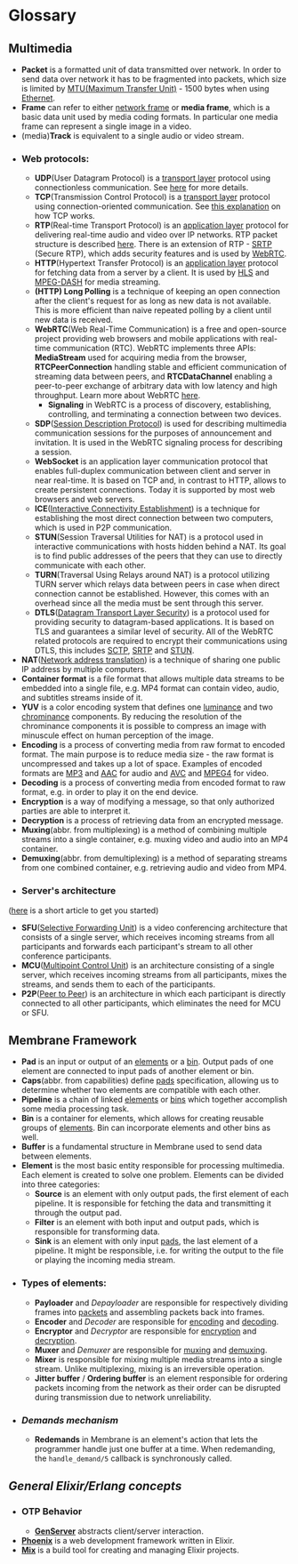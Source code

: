 # Glossary
## Multimedia 
+ <a name="packet"></a> **Packet** is a formatted unit of data transmitted over network. In order to send data over network it has to be fragmented into packets, which size is limited by [MTU(Maximum Transfer Unit)](https://en.wikipedia.org/wiki/Maximum_transmission_unit) - 1500 bytes when using [Ethernet](https://en.wikipedia.org/wiki/Ethernet_frame).
+ <a name="frame"></a> **Frame** can refer to either [network frame](https://en.wikipedia.org/wiki/Frame_(networking)) or **media frame**, which is a basic data unit used by media coding formats. In particular one media frame can represent a single image in a video.
+ <a name="media_track"></a> (media)**Track** is equivalent to a single audio or video stream.
+ ### Web protocols:
  + <a name="udp"></a> **UDP**(User Datagram Protocol) is a [transport layer](https://en.wikipedia.org/wiki/OSI_model#Layer_4:_Transport_layer) protocol using connectionless communication. See [here](https://www.imperva.com/learn/ddos/udp-user-datagram-protocol) for more details.
  + <a name="tcp"></a> **TCP**(Transmission Control Protocol) is a [transport layer](https://en.wikipedia.org/wiki/OSI_model#Layer_4:_Transport_layer) protocol using connection-oriented communication. See [this explanation](https://www.khanacademy.org/computing/computers-and-internet/xcae6f4a7ff015e7d:the-internet/xcae6f4a7ff015e7d:transporting-packets/a/transmission-control-protocol--tcp) on how TCP works.
  + <a name="rtp"></a> **RTP**(Real-time Transport Protocol) is an [application layer](https://en.wikipedia.org/wiki/OSI_model#Layer_7:_Application_layer) protocol for delivering real-time audio and video over IP networks. RTP packet structure is described [here](https://en.wikipedia.org/wiki/Real-time_Transport_Protocol#Packet_header). There is an extension of RTP - [SRTP](https://developer.mozilla.org/en-US/docs/Glossary/RTP) (Secure RTP), which adds security features and is used by [WebRTC](#webrtc).
  + <a name="http"></a> **HTTP**(Hypertext Transfer Protocol) is an [application layer](https://en.wikipedia.org/wiki/OSI_model#Layer_7:_Application_layer) protocol for fetching data from a server by a client. It is used by [HLS](https://en.wikipedia.org/wiki/HTTP_Live_Streaming) and [MPEG-DASH](https://en.wikipedia.org/wiki/Dynamic_Adaptive_Streaming_over_HTTP) for media streaming.
  + <a name="long-polling"></a>  **(HTTP) Long Polling** is a technique of keeping an open connection after the client's request for as long as new data is not available. This is more efficient than naive repeated polling by a client until new data is received. 
  + <a name="webrtc"></a> **WebRTC**(Web Real-Time Communication) is a free and open-source project providing web browsers and mobile applications with real-time communication (RTC). WebRTC implements three APIs: **MediaStream** used for acquiring media from the browser, **RTCPeerConnection** handling stable and efficient communication of streaming data between peers, and **RTCDataChannel** enabling a peer-to-peer exchange of arbitrary data with low latency and high throughput. Learn more about WebRTC [here](https://www.html5rocks.com/en/tutorials/webrtc/basics/).
    + <a name="signaling"></a> **Signaling** in WebRTC is a process of discovery, establishing, controlling, and terminating a connection between two devices.
  + <a name="sdp"></a> **SDP**([Session Description Protocol](https://www.ietf.org/rfc/rfc2327.txt)) is used for describing multimedia communication sessions for the purposes of announcement and invitation. It is used in the WebRTC signaling process for describing a session.
  + <a name="websocket"></a> **WebSocket** is an application layer communication protocol that enables full-duplex communication between client and server in near real-time. It is based on TCP and, in contrast to HTTP, allows to create persistent connections. Today it is supported by most web browsers and web servers.
  + <a name="ice"></a> **ICE**([Interactive Connectivity Establishment](https://developer.mozilla.org/en-US/docs/Glossary/ICE)) is a technique for establishing the most direct connection between two computers, which is used in P2P communication. 
  + <a name="stun"></a> **STUN**(Session Traversal Utilities for NAT) is a protocol used in interactive communications with hosts hidden behind a NAT. Its goal is to find public addresses of the peers that they can use to directly communicate with each other.
  + <a name="turn"></a> **TURN**(Traversal Using Relays around NAT) is a protocol utilizing TURN server which relays data between peers in case when direct connection cannot be established. However, this comes with an overhead since all the media must be sent through this server.
  + <a name="dtls"></a> **DTLS**([Datagram Transport Layer Security](https://developer.mozilla.org/en-US/docs/Glossary/DTLS)) is a protocol used for providing security to datagram-based applications. It is based on TLS and guarantees a similar level of security. All of the WebRTC related protocols are required to encrypt their communications using DTLS, this includes [SCTP](https://developer.mozilla.org/en-US/docs/Glossary/SCTP), [SRTP](#RTP) and [STUN](#STUN).
+ <a name="nat"></a> **NAT**([Network address translation](https://developer.mozilla.org/en-US/docs/Glossary/NAT)) is a technique of sharing one public IP address by multiple computers.
+ <a name="container_format"></a> **Container format** is a file format that allows multiple data streams to be embedded into a single file, e.g. MP4 format can contain video, audio, and subtitles streams inside of it.
+ <a name="yuv"></a> **YUV** is a color encoding system that defines one [luminance](https://en.wikipedia.org/wiki/Luminance) and two [chrominance](https://en.wikipedia.org/wiki/Chrominance) components. By reducing the resolution of the chrominance components it is possible to compress an image with minuscule effect on human perception of the image. 
+ <a name="encoding"></a> **Encoding** is a process of converting media from raw format to encoded format. The main purpose is to reduce media size - the raw format is uncompressed and takes up a lot of space. Examples of encoded formats are [MP3](https://en.wikipedia.org/wiki/MP3) and [AAC](https://en.wikipedia.org/wiki/Advanced_Audio_Coding) for audio and [AVC](https://en.wikipedia.org/wiki/Advanced_Video_Coding) and [MPEG4](https://en.wikipedia.org/wiki/MPEG-4_Part_2) for video.
+ <a name="decoding"></a> **Decoding** is a process of converting media from encoded format to raw format, e.g. in order to play it on the end device.
+ <a name="encryption"></a> **Encryption** is a way of modifying a message, so that only authorized parties are able to interpret it.
+ <a name="decryption"></a> **Decryption** is a process of retrieving data from an encrypted message.
+ <a name="muxing"></a> **Muxing**(abbr. from multiplexing) is a method of combining multiple streams into a single container, e.g. muxing video and audio into an MP4 container.
+ <a name="demuxing"></a> **Demuxing**(abbr. from demultiplexing) is a method of separating streams from one combined container, e.g. retrieving audio and video from MP4.
+ ### Server's architecture 
([here](https://millo-l.github.io/WebRTC-implementation-method-Mesh-SFU-MCU/) is a short article to get you started)
  + <a name="sfu"></a> **SFU**([Selective Forwarding Unit](https://millo-l.github.io/WebRTC-implementation-method-Mesh-SFU-MCU/#22-sfuselective-forwarding-unit-server)) is a video conferencing architecture that consists of a single server, which receives incoming streams from all participants and forwards each participant's stream to all other conference participants.
  + <a name="mcu"></a> **MCU**([Multipoint Control Unit](https://millo-l.github.io/WebRTC-implementation-method-Mesh-SFU-MCU/#23-mcumulti-point-control-unit-server)) is an architecture consisting of a single server, which receives incoming streams from all participants, mixes the streams, and sends them to each of the participants.
  + <a name="p2p"></a> **P2P**([Peer to Peer](https://millo-l.github.io/WebRTC-implementation-method-Mesh-SFU-MCU/#21-signaling-serverp2pmesh)) is an architecture in which each participant is directly connected to all other participants, which eliminates the need for MCU or SFU.

## Membrane Framework 
+ <a name="pad"></a> **Pad** is an input or output of an [elements](#element) or a [bin](#bin). Output pads of one element are connected to input pads of another element or bin.
+ <a name="caps"></a> **Caps**(abbr. from capabilities) define [pads](#pad) specification, allowing us to determine whether two elements are compatible with each other. 
+ <a name="pipeline"></a> **Pipeline** is a chain of linked [elements](#element) or [bins](#bin) which together accomplish some media processing task.
+ <a name="bin"></a> **Bin** is a container for elements, which allows for creating reusable groups of [elements](#element). Bin can incorporate elements and other bins as well.
+ <a name="buffer"></a> **Buffer** is a fundamental structure in Membrane used to send data between elements.
+ <a name="element"></a> **Element** is the most basic entity responsible for processing multimedia. Each element is created to solve one problem. Elements can be divided into three categories:
  + <a name="source"></a> **Source** is an element with only output pads, the first element of each pipeline. It is responsible for fetching the data and transmitting it through the output pad.
  + <a name="filter"></a> **Filter** is an element with both input and output pads, which is responsible for transforming data.
  + <a name="sink"></a> **Sink** is an element with only input [pads](#pads), the last element of a pipeline. It might be responsible, i.e. for writing the output to the file or playing the incoming media stream.
+ ### Types of elements:
  + <a name="payloader"></a> **Payloader** and *Depayloader* are responsible for respectively dividing frames into [packets](#packet) and assembling packets back into frames.
  + <a name="encoder"></a> **Encoder** and *Decoder* are responsible for [encoding](#encoding) and [decoding](#decoding).
  + <a name="encryptor"></a> **Encryptor** and *Decryptor* are responsible for [encryption](#encryption) and [decryption](#decryption).
  + <a name="muxer"></a> **Muxer** and *Demuxer* are responsible for [muxing](#muxing) and [demuxing](#demuxing).
  + <a name="mixer"></a> **Mixer** is responsible for mixing multiple media streams into a single stream. Unlike multiplexing, mixing is an irreversible operation.
  + <a name="jitter_buffer"></a> **Jitter buffer** / **Ordering buffer** is an element responsible for ordering packets incoming from the network as their order can be disrupted during transmission due to network unreliability.
+ ### *Demands mechanism*
  + <a name="redemands"></a> **Redemands** in Membrane is an element's action that lets the programmer handle just one buffer at a time. When redemanding, the `handle_demand/5` callback is synchronously called.

## *General Elixir/Erlang concepts* 
+ ### OTP Behavior
  + <a name="gen_server"></a> [**GenServer**](https://elixir-lang.org/getting-started/mix-otp/genserver.html) abstracts client/server interaction.
+ <a name="phoenix"></a> [**Phoenix**](https://phoenixframework.org/) is a web development framework written in Elixir.
+ <a name="elixir_mix"></a> [**Mix**](https://elixir-lang.org/getting-started/mix-otp/introduction-to-mix.html) is a build tool for creating and managing Elixir projects.